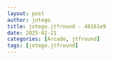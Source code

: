 ```yaml
---
layout: post
author: jotego
title: jotego.jtfround - 48161e9
date: 2025-02-21
categories: [Arcade, jtfround]
tags: [jotego.jtfround]
---
```


